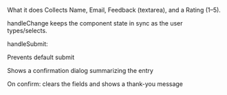 What it does
Collects Name, Email, Feedback (textarea), and a Rating (1–5).

handleChange keeps the component state in sync as the user types/selects.

handleSubmit:

Prevents default submit

Shows a confirmation dialog summarizing the entry

On confirm: clears the fields and shows a thank-you message
